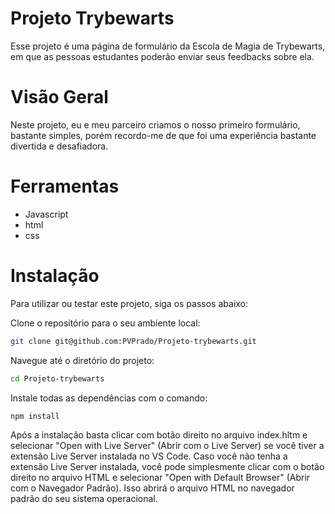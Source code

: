 # Projeto Trybewarts

Esse projeto é uma página de formulário da Escola de Magia de Trybewarts, em que as pessoas estudantes poderão enviar seus feedbacks sobre ela.

# Visão Geral

Neste projeto, eu e meu parceiro criamos o nosso primeiro formulário, bastante simples, porém recordo-me de que foi uma experiência bastante divertida e desafiadora.

# Ferramentas

- Javascript
- html
- css

# Instalação

Para utilizar ou testar este projeto, siga os passos abaixo:

Clone o repositório para o seu ambiente local:

```bash
git clone git@github.com:PVPrado/Projeto-trybewarts.git
```

Navegue até o diretório do projeto:

```bash
cd Projeto-trybewarts
```

Instale todas as dependências com o comando:

```bash
npm install
```

Após a instalação basta clicar com botão direito no arquivo index.hltm e selecionar "Open with Live Server" (Abrir com o Live Server) se você tiver a extensão Live Server instalada no VS Code. Caso você não tenha a extensão Live Server instalada, você pode simplesmente clicar com o botão direito no arquivo HTML e selecionar "Open with Default Browser" (Abrir com o Navegador Padrão). Isso abrirá o arquivo HTML no navegador padrão do seu sistema operacional.
